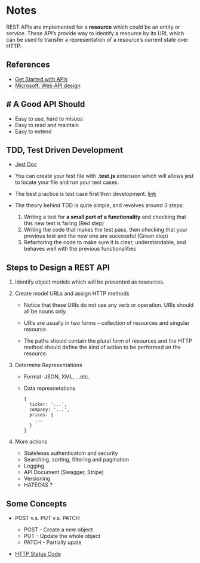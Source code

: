 # Notes

REST APIs are implemented for a **resource** which could be an entity or service. These API’s provide way to identify a resource by its URI, which can be used to transfer a representation of a resource’s current state over HTTP.

## References

* [Get Started with APIs](https://www.moesif.com/blog/api-guide/getting-started-with-apis/)
* [Microsoft: Web API design](https://docs.microsoft.com/en-us/azure/architecture/best-practices/api-design)

## # A Good API Should

* Easy to use, hard to misues
* Easy to read and maintain
* Easy to extend

## TDD, Test Driven Development

* [Jest Doc](https://jestjs.io/docs/en/expect.html)

* You can create your test file with **.test.js** extension which will allows jest to locate your file and run your test cases.

* The best practice is test case first then development. [link](https://codeburst.io/test-driven-development-with-jest-37e82ddb3989)

* The theory behind TDD is quite simple, and revolves around 3 steps:

  1. Writing a test for **a small part of a functionality** and checking that this new test is failing (Red step)
  2. Writing the code that makes the test pass, then checking that your previous test and the new one are successful (Green step)
  3. Refactoring the code to make sure it is clear, understandable, and behaves well with the previous functionalities

## Steps to Design a REST API

1. Identify object models which will be presented as resources.

2. Create model URLs and assign HTTP methods
  
    * Notice that these URIs do not use any verb or operation. URIs should all be nouns only.

    * URIs are usually in two forms – collection of resources and singular resource.

    * The paths should contain the plural form of resources and the HTTP method should define the kind of action to be performed on the resource.

3. Determine Representations

    * Format: JSON, XML, ...etc.
    * Data represnetations

          {
            ticker: '...',
            company: '...',
            prices: {
              ...
            }
          }

4. More actions

    * Statelesss authenticatoin and security
    * Searching, sorting, filtering and pagination
    * Logging
    * API Document (Swagger, Stripe)
    * Versioning
    * HATEOAS ?

## Some Concepts

* POST v.s. PUT v.s. PATCH

  * POST - Create a new object
  * PUT - Update the whole object
  * PATCH - Partially upate

* [HTTP Status Code](https://developer.mozilla.org/en-US/docs/Web/HTTP/Status)
